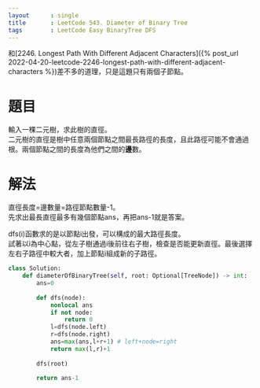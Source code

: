 ```yaml
---
layout      : single
title       : LeetCode 543. Diameter of Binary Tree
tags 		: LeetCode Easy BinaryTree DFS
---
```

和[2246. Longest Path With Different Adjacent Characters]({% post_url 2022-04-20-leetcode-2246-longest-path-with-different-adjacent-characters %})差不多的道理，只是這題只有兩個子節點。

# 題目
輸入一棵二元樹，求此樹的直徑。  
二元樹的直徑是樹中任意兩個節點之間最長路徑的長度，且此路徑可能不會通過根。兩個節點之間的長度為他們之間的**邊**數。

# 解法
直徑長度=邊數量=路徑節點數量-1。  
先求出最長直徑最多有幾個節點ans，再把ans-1就是答案。  

dfs(i)函數求的是以節點i出發，可以構成的最大路徑長度。  
試著以i為中心點，從左子樹通過i後前往右子樹，檢查是否能更新直徑。最後選擇左右子路徑中較大者，加上節點i組成新的子路徑。

```python
class Solution:
    def diameterOfBinaryTree(self, root: Optional[TreeNode]) -> int:
        ans=0
        
        def dfs(node):
            nonlocal ans
            if not node:
                return 0
            l=dfs(node.left)
            r=dfs(node.right)
            ans=max(ans,l+r+1) # left+node=right
            return max(l,r)+1
        
        dfs(root)
        
        return ans-1
```

